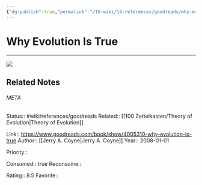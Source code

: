 ```yaml
---
{"dg-publish":true,"permalink":"/10-wiki/14-references/goodreads/why-evolution-is-true-0670020532/","title":"Why Evolution Is True"}
---
```


# Why Evolution Is True
---
![](https://i.gr-assets.com/images/S/compressed.photo.goodreads.com/books/1442777442l/4005310._SY475_.jpg)

## Related Notes




###### META
Status:: #wiki/references/goodreads
Related:: [[100 Zettelkasten/Theory of Evolution\|Theory of Evolution]]

Link:: https://www.goodreads.com/book/show/4005310-why-evolution-is-true
Author:: [[Jerry A. Coyne\|Jerry A. Coyne]]
Year:: 2008-01-01

Priority:: 

Consumed:: true
Reconsume:: 

Rating:: 8.5
Favorite:: 

